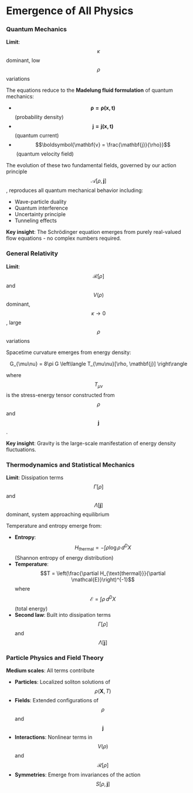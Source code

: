 # Emergence of All Physics

### Quantum Mechanics

**Limit**: $$\kappa$$ dominant, low $$\rho$$ variations

The equations reduce to the **Madelung fluid formulation** of quantum mechanics:

* $$\boldsymbol{\rho = \rho(\mathbf{x},t)}$$ (probability density)
* $$\boldsymbol{\mathbf{j} = \mathbf{j}(\mathbf{x},t)}$$ (quantum current)
* $$\boldsymbol{\mathbf{v} = \frac{\mathbf{j}}{\rho}}$$**​** (quantum velocity field)

The evolution of these two fundamental fields, governed by our action principle $$\mathcal{A}[\rho, \mathbf{j}]$$, reproduces all quantum mechanical behavior including:

* Wave-particle duality
* Quantum interference
* Uncertainty principle
* Tunneling effects

**Key insight**: The Schrödinger equation emerges from purely real-valued flow equations - no complex numbers required.

### General Relativity

**Limit**: $$\mathcal{R}[\rho]$$ and $$V(\rho)$$ dominant, $$\kappa \rightarrow 0$$, large $$\rho$$ variations

Spacetime curvature emerges from energy density:

<p align="center"><span class="math">G_{\mu\nu} = 8\pi G \left\langle T_{\mu\nu}[\rho, \mathbf{j}] \right\rangle</span></p>

where $$T_{\mu\nu}$$ is the stress-energy tensor constructed from $$\rho$$ and $$\mathbf{j}$$.

**Key insight**: Gravity is the large-scale manifestation of energy density fluctuations.

### Thermodynamics and Statistical Mechanics

**Limit**: Dissipation terms $$\Gamma[\rho]$$ and $$\Lambda[\mathbf{j}]$$ dominant, system approaching equilibrium

Temperature and entropy emerge from:

* **Entropy**: $$H_{\text{thermal}} = -\int \rho \log \rho \, d^D X$$ (Shannon entropy of energy distribution)
* **Temperature**: $$T = \left(\frac{\partial H_{\text{thermal}}}{\partial \mathcal{E}}\right)^{-1}$$ where $$\mathcal{E} = \int \rho \, d^D X$$ (total energy)
* **Second law**: Built into dissipation terms $$\Gamma[\rho]$$ and $$\Lambda[\mathbf{j}]$$

### Particle Physics and Field Theory

**Medium scales**: All terms contribute

* **Particles**: Localized soliton solutions of $$\rho(\mathbf{X}, T)$$
* **Fields**: Extended configurations of $$\rho$$ and $$\mathbf{j}$$
* **Interactions**: Nonlinear terms in $$V(\rho)$$ and $$\mathcal{R}[\rho]$$
* **Symmetries**: Emerge from invariances of the action $$S[\rho, \mathbf{j}]$$
